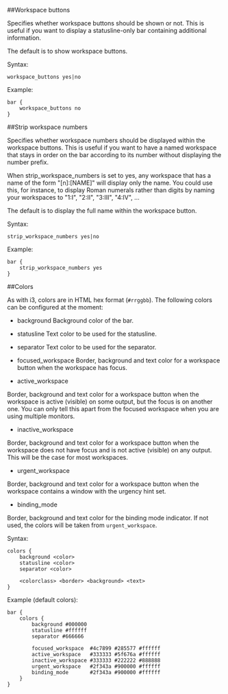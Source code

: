##Workspace buttons

Specifies whether workspace buttons should be shown or not. This is useful if you want to display a statusline-only bar containing additional information.

The default is to show workspace buttons.

Syntax:

```
workspace_buttons yes|no
```

Example:

```
bar {
    workspace_buttons no
}
```

##Strip workspace numbers

Specifies whether workspace numbers should be displayed within the workspace buttons.
This is useful if you want to have a named workspace that stays in order on the bar according
to its number without displaying the number prefix.

When strip_workspace_numbers is set to yes, any workspace that has a name of the form
"[n]:[NAME]" will display only the name. You could use this, for instance, to display Roman numerals
rather than digits by naming your workspaces to "1:I", "2:II", "3:III", "4:IV", …

The default is to display the full name within the workspace button.

Syntax:

```
strip_workspace_numbers yes|no
```

Example:

```
bar {
    strip_workspace_numbers yes
}
```

##Colors

As with i3, colors are in HTML hex format (`#rrggbb`). The following colors can be configured
at the moment:

  * background
  Background color of the bar.

  * statusline
  Text color to be used for the statusline.

  * separator
  Text color to be used for the separator.

  * focused_workspace
  Border, background and text color for a workspace button when the workspace has focus.

  * active_workspace

  Border, background and text color for a workspace button when the workspace is active (visible) on some output, but the focus is on another one. You can only tell this apart from the focused workspace when you are using multiple monitors.

  * inactive_workspace

  Border, background and text color for a workspace button when the workspace does not have focus and is not active (visible) on any output. This will be the case for most workspaces.

  * urgent_workspace

  Border, background and text color for a workspace button when the workspace contains a window with the urgency hint set.

  * binding_mode

  Border, background and text color for the binding mode indicator. If not used, the colors will be taken from `urgent_workspace`.

Syntax:

```
colors {
    background <color>
    statusline <color>
    separator <color>

    <colorclass> <border> <background> <text>
}
```

Example (default colors):

```
bar {
    colors {
        background #000000
        statusline #ffffff
        separator #666666

        focused_workspace  #4c7899 #285577 #ffffff
        active_workspace   #333333 #5f676a #ffffff
        inactive_workspace #333333 #222222 #888888
        urgent_workspace   #2f343a #900000 #ffffff
        binding_mode       #2f343a #900000 #ffffff
    }
}
```
